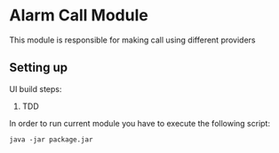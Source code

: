 # Alarm Call Module

This module is responsible for making call using different providers

## Setting up

UI build steps:
1. TDD

In order to run current module you have to execute the following script:

`java -jar package.jar`

